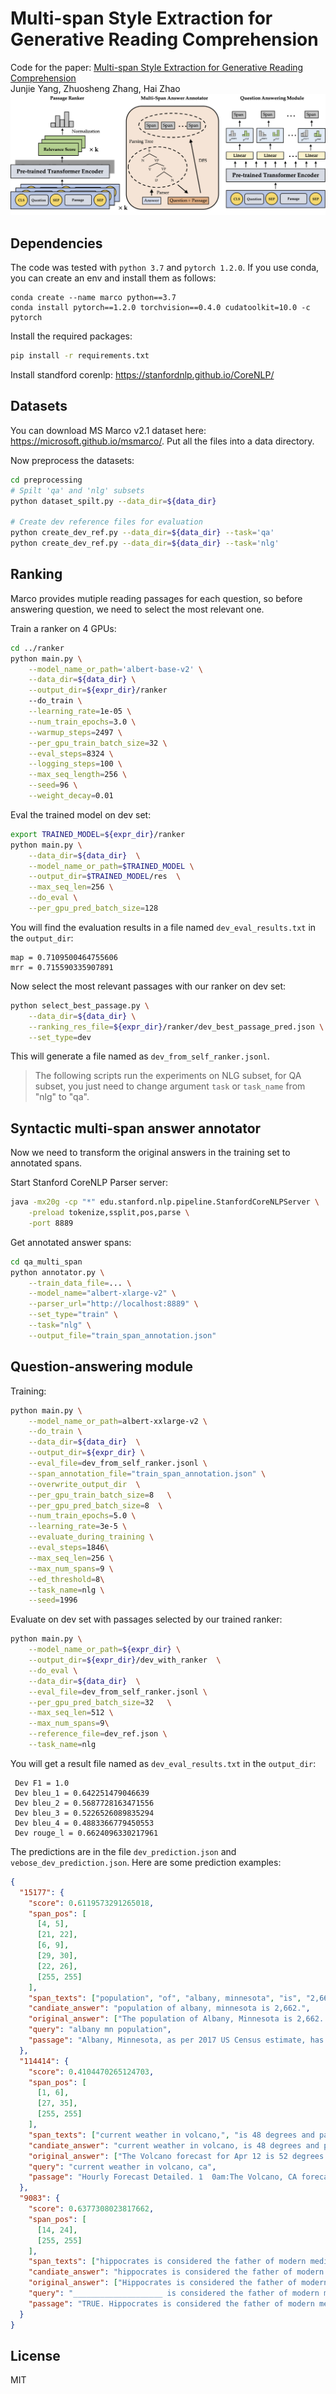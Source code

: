 # Multi-span Style Extraction for Generative Reading Comprehension
Code for the paper:
[Multi-span Style Extraction for Generative Reading Comprehension](https://arxiv.org/abs/2009.07382)  
Junjie Yang, Zhuosheng Zhang, Hai Zhao
![framework](framework.png)

## Dependencies
The code was tested with `python 3.7` and `pytorch 1.2.0`. If you use conda, you can create an env and install them as follows:
```
conda create --name marco python==3.7
conda install pytorch==1.2.0 torchvision==0.4.0 cudatoolkit=10.0 -c pytorch
```

Install the required packages:
```bash
pip install -r requirements.txt
```

Install standford corenlp: https://stanfordnlp.github.io/CoreNLP/

## Datasets
You can download MS Marco v2.1 dataset here: 
https://microsoft.github.io/msmarco/. Put all the files into a data directory.

Now preprocess the datasets:
```bash
cd preprocessing
# Spilt 'qa' and 'nlg' subsets
python dataset_spilt.py --data_dir=${data_dir}

# Create dev reference files for evaluation
python create_dev_ref.py --data_dir=${data_dir} --task='qa'
python create_dev_ref.py --data_dir=${data_dir} --task='nlg'
```

## Ranking
Marco provides mutiple reading passages for each question, so before answering question, we need to select the most relevant one.

Train a ranker on 4 GPUs:
```bash
cd ../ranker
python main.py \
    --model_name_or_path='albert-base-v2' \
    --data_dir=${data_dir} \
    --output_dir=${expr_dir}/ranker
    --do_train \
    --learning_rate=1e-05 \
    --num_train_epochs=3.0 \
    --warmup_steps=2497 \
    --per_gpu_train_batch_size=32 \
    --eval_steps=8324 \
    --logging_steps=100 \
    --max_seq_length=256 \
    --seed=96 \
    --weight_decay=0.01
```
Eval the trained model on dev set:
```bash
export TRAINED_MODEL=${expr_dir}/ranker
python main.py \
    --data_dir=${data_dir}  \
    --model_name_or_path=$TRAINED_MODEL \
    --output_dir=$TRAINED_MODEL/res  \
    --max_seq_len=256 \
    --do_eval \
    --per_gpu_pred_batch_size=128  
```
You will find the evaluation results in a file named `dev_eval_results.txt` in the `output_dir`:
```
map = 0.7109500464755606
mrr = 0.715590335907891
```
Now select the most relevant passages with our ranker on dev set:
```bash
python select_best_passage.py \
    --data_dir=${data_dir} \
    --ranking_res_file=${expr_dir}/ranker/dev_best_passage_pred.json \
    --set_type=dev
```
This will generate a file named as `dev_from_self_ranker.jsonl`.


> The following scripts run the experiments on NLG subset, for QA subset, you just need to change argument `task` or `task_name` from "nlg" to "qa".
## Syntactic multi-span answer annotator
Now we need to transform the original answers in the training set to annotated spans.

Start Stanford CoreNLP Parser server:
```bash
java -mx20g -cp "*" edu.stanford.nlp.pipeline.StanfordCoreNLPServer \
    -preload tokenize,ssplit,pos,parse \
    -port 8889 
```
Get annotated answer spans:
```bash
cd qa_multi_span
python annotator.py \
    --train_data_file=... \
    --model_name="albert-xlarge-v2" \
    --parser_url="http://localhost:8889" \
    --set_type="train" \
    --task="nlg" \
    --output_file="train_span_annotation.json"
```

## Question-answering module
Training:
```bash
python main.py \
    --model_name_or_path=albert-xxlarge-v2 \
    --do_train \
    --data_dir=${data_dir}  \
    --output_dir=${expr_dir} \
    --eval_file=dev_from_self_ranker.jsonl \
    --span_annotation_file="train_span_annotation.json" \
    --overwrite_output_dir  \
    --per_gpu_train_batch_size=8   \
    --per_gpu_pred_batch_size=8  \
    --num_train_epochs=5.0 \
    --learning_rate=3e-5 \
    --evaluate_during_training \
    --eval_steps=1846\
    --max_seq_len=256 \
    --max_num_spans=9 \
    --ed_threshold=8\
    --task_name=nlg \
    --seed=1996
```

Evaluate on dev set with passages selected by our trained ranker:
```bash
python main.py \
    --model_name_or_path=${expr_dir} \
    --output_dir=${expr_dir}/dev_with_ranker  \
    --do_eval \
    --data_dir=${data_dir}  \
    --eval_file=dev_from_self_ranker.jsonl \
    --per_gpu_pred_batch_size=32   \
    --max_seq_len=512 \
    --max_num_spans=9\
    --reference_file=dev_ref.json \
    --task_name=nlg
```

You will get a result file named as `dev_eval_results.txt` in the `output_dir`:
```
 Dev F1 = 1.0
 Dev bleu_1 = 0.642251479046639
 Dev bleu_2 = 0.5687728163471556
 Dev bleu_3 = 0.5226526089835294
 Dev bleu_4 = 0.4883366779450553
 Dev rouge_l = 0.6624096330217961
```
The predictions are in the file `dev_prediction.json` and `vebose_dev_prediction.json`. Here are some prediction examples:
```json
{
  "15177": {
    "score": 0.6119573291265018,
    "span_pos": [
      [4, 5],
      [21, 22],
      [6, 9],
      [29, 30],
      [22, 26],
      [255, 255]
    ],
    "span_texts": ["population", "of", "albany, minnesota", "is", "2,662"],
    "candiate_answer": "population of albany, minnesota is 2,662.",
    "original_answer": ["The population of Albany, Minnesota is 2,662. "],
    "query": "albany mn population",
    "passage": "Albany, Minnesota, as per 2017 US Census estimate, has a community population of 2,662 people. Albany is located in Stearns County, 20 miles west of St. Cloud and 80 miles northwest of Minneapolis/St. Paul on Interstate 94 (I-94). Albany has direct access to State Highway 238, which originates in Albany."
  },
  "114414": {
    "score": 0.4104470265124703,
    "span_pos": [
      [1, 6],
      [27, 35],
      [255, 255]
    ],
    "span_texts": ["current weather in volcano,", "is 48 degrees and patchy rain possible"],
    "candiate_answer": "current weather in volcano, is 48 degrees and patchy rain possible.",
    "original_answer": ["The Volcano forecast for Apr 12 is 52 degrees and Patchy light rain."],
    "query": "current weather in volcano, ca",
    "passage": "Hourly Forecast Detailed. 1  0am:The Volcano, CA forecast for Apr 03 is 48 degrees and Patchy rain possible. 2  3am:The Volcano, CA forecast for Apr 03 is 44 degrees and Clear. 3  6am:The Volcano, CA forecast for Apr 03 is 41 degrees and Clear.  9am:The Volcano, CA forecast for Apr 03 is 48 degrees and Sunny."
  },
  "9083": {
    "score": 0.6377308023817662,
    "span_pos": [
      [14, 24],
      [255, 255]
    ],
    "span_texts": ["hippocrates is considered the father of modern medicine"],
    "candiate_answer": "hippocrates is considered the father of modern medicine.",
    "original_answer": ["Hippocrates is considered the father of modern medicine."],
    "query": "____________________ is considered the father of modern medicine.",
    "passage": "TRUE. Hippocrates is considered the father of modern medicine because he did not believe that illness was a punishment inflicted by the gods. True False. Weegy: TRUE. [ "
  }
}
```

## License 
MIT